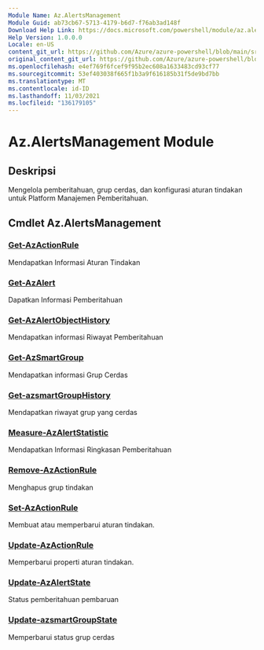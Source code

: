 ```yaml
---
Module Name: Az.AlertsManagement
Module Guid: ab73cb67-5713-4179-b6d7-f76ab3ad148f
Download Help Link: https://docs.microsoft.com/powershell/module/az.alertsmanagement
Help Version: 1.0.0.0
Locale: en-US
content_git_url: https://github.com/Azure/azure-powershell/blob/main/src/AlertsManagement/AlertsManagement/help/Az.AlertsManagement.md
original_content_git_url: https://github.com/Azure/azure-powershell/blob/main/src/AlertsManagement/AlertsManagement/help/Az.AlertsManagement.md
ms.openlocfilehash: e4ef769f6fcef9f95b2ec608a1633483cd93cf77
ms.sourcegitcommit: 53ef403038f665f1b3a9f616185b31f5de9bd7bb
ms.translationtype: MT
ms.contentlocale: id-ID
ms.lasthandoff: 11/03/2021
ms.locfileid: "136179105"
---
```

# Az.AlertsManagement Module
## Deskripsi
Mengelola pemberitahuan, grup cerdas, dan konfigurasi aturan tindakan untuk Platform Manajemen Pemberitahuan.

## Cmdlet Az.AlertsManagement
### [Get-AzActionRule](Get-AzActionRule.md)
Mendapatkan Informasi Aturan Tindakan

### [Get-AzAlert](Get-AzAlert.md)
Dapatkan Informasi Pemberitahuan

### [Get-AzAlertObjectHistory](Get-AzAlertObjectHistory.md)
Mendapatkan informasi Riwayat Pemberitahuan

### [Get-AzSmartGroup](Get-AzSmartGroup.md)
Mendapatkan informasi Grup Cerdas

### [Get-azsmartGroupHistory](Get-AzSmartGroupHistory.md)
Mendapatkan riwayat grup yang cerdas

### [Measure-AzAlertStatistic](Measure-AzAlertStatistic.md)
Mendapatkan Informasi Ringkasan Pemberitahuan

### [Remove-AzActionRule](Remove-AzActionRule.md)
Menghapus grup tindakan

### [Set-AzActionRule](Set-AzActionRule.md)
Membuat atau memperbarui aturan tindakan.

### [Update-AzActionRule](Update-AzActionRule.md)
Memperbarui properti aturan tindakan.

### [Update-AzAlertState](Update-AzAlertState.md)
Status pemberitahuan pembaruan

### [Update-azsmartGroupState](Update-AzSmartGroupState.md)
Memperbarui status grup cerdas

